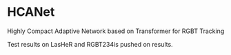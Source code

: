 # HCANet
Highly Compact Adaptive Network based on Transformer for RGBT Tracking

Test results on LasHeR and RGBT234is pushed on results.
